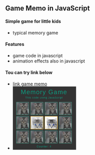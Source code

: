 ## Game Memo in JavaScript

#### Simple game for little kids
* typical memory game

#### Features
* game code in javascript
* animation effects also in javascript
 
#### Tou can try link below
* <a href='https://andrzej-stasinski.github.io/game-memo-in-JavaScript/' target='_blank'>link game memo</a>
* <img src='./img/memory-game.png' alt='link_game' width='200px' />